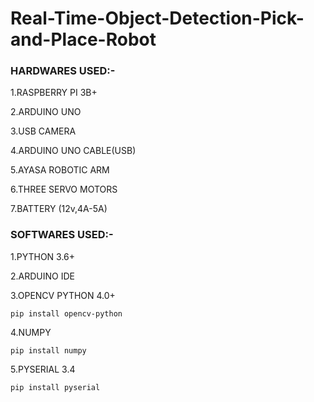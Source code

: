 # Real-Time-Object-Detection-Pick-and-Place-Robot

 ### HARDWARES USED:-

  1.RASPBERRY PI 3B+

  2.ARDUINO UNO

  3.USB CAMERA

  4.ARDUINO UNO CABLE(USB)

  5.AYASA ROBOTIC ARM

  6.THREE SERVO MOTORS

  7.BATTERY (12v,4A-5A)
  
  ### SOFTWARES USED:-
  
  1.PYTHON 3.6+
  
  2.ARDUINO IDE

  3.OPENCV PYTHON 4.0+
  ```
  pip install opencv-python
  ```

  4.NUMPY
  ```
  pip install numpy
  ```
  
  5.PYSERIAL 3.4 
  ```
  pip install pyserial
  ```
